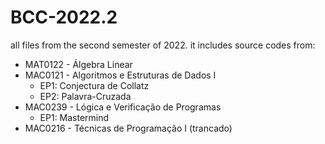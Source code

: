 # BCC-2022.2
all files from the second semester of 2022.
it includes source codes from:

- MAT0122 - Álgebra Linear
- MAC0121 - Algoritmos e Estruturas de Dados I
  - EP1: Conjectura de Collatz
  - EP2: Palavra-Cruzada
- MAC0239 - Lógica e Verificação de Programas
  - EP1: Mastermind
- MAC0216 - Técnicas de Programação I (trancado)
